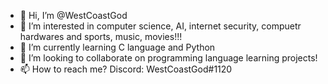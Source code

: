 - 👋 Hi, I’m @WestCoastGod
- 👀 I’m interested in computer science, AI, internet security, compuetr hardwares and sports, music, movies!!!
- 🌱 I’m currently learning C language and Python
- 💞️ I’m looking to collaborate on programming language learning projects!
- 📫 How to reach me? Discord: WestCoastGod#1120
